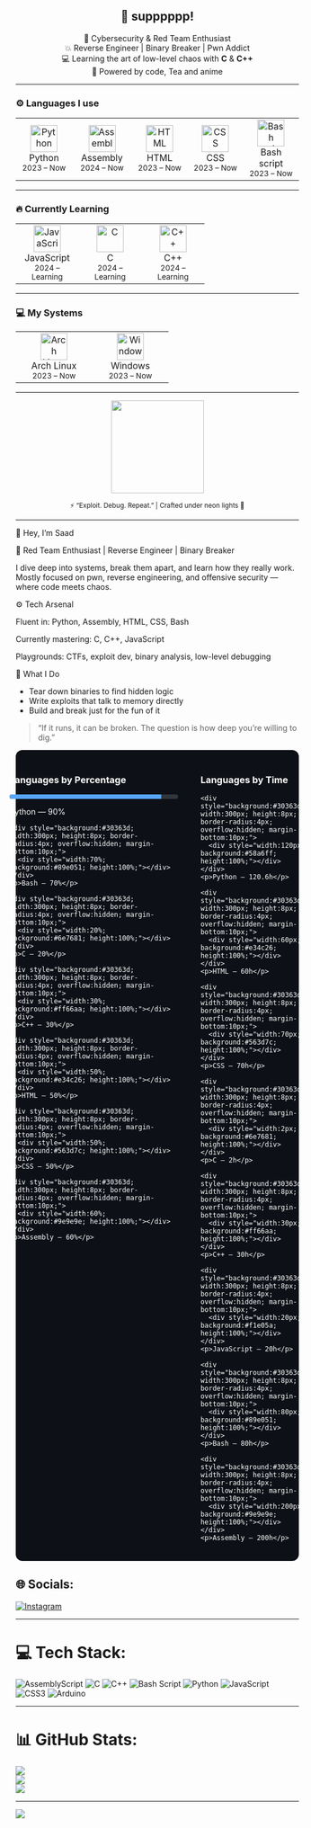 <h2 align="center">👾 supppppp!</h2>

<p align="center">
  🧠 Cybersecurity & Red Team Enthusiast <br>
  💥 Reverse Engineer | Binary Breaker | Pwn Addict <br>
  💻 Learning the art of low-level chaos with <b>C</b> & <b>C++</b> <br>
  🌸 Powered by code, Tea and anime
</p>

---

### ⚙️ Languages I use
<p align="center">
  <table>
    <tr>
      <td align="center" width="96">
        <img src="https://cdn.jsdelivr.net/gh/devicons/devicon/icons/python/python-original.svg" width="48" height="48" alt="Python" />
        <br>Python<br><sub>2023 – Now</sub>
      </td> 
      <td align="center" width="96">
        <img src="https://cdn.jsdelivr.net/gh/devicons/devicon/icons/assembly/assembly-original.svg" width="48" height="48" alt="Assembly" />
        <br>Assembly<br><sub>2024 – Now</sub>
      </td>
      <td align="center" width="96">
        <img src="https://cdn.jsdelivr.net/gh/devicons/devicon/icons/html5/html5-original.svg" width="48" height="48" alt="HTML" />
        <br>HTML<br><sub>2023 – Now</sub>
      </td>
      <td align="center" width="96">
        <img src="https://cdn.jsdelivr.net/gh/devicons/devicon/icons/css3/css3-original.svg" width="48" height="48" alt="CSS" />
        <br>CSS<br><sub>2023 – Now</sub>
      </td>
      <td align="center" width="96">
        <img src="https://cdn.jsdelivr.net/gh/devicons/devicon/icons/bash/bash-original.svg" width="48" height="48" alt="Bash script" />
        <br>Bash script<br><sub>2023 – Now</sub>
      </td>
    </tr>
  </table>
</p>

---

### 🔥 Currently Learning
<p align="center">
  <table>
    <tr>
      <td align="center" width="96">
        <img src="https://cdn.jsdelivr.net/gh/devicons/devicon/icons/javascript/javascript-original.svg" width="48" height="48" alt="JavaScript" />
        <br>JavaScript<br><sub>2024 – Learning</sub>
      </td>
      <td align="center" width="96">
        <img src="https://cdn.jsdelivr.net/gh/devicons/devicon/icons/c/c-original.svg" width="48" height="48" alt="C" />
        <br>C<br><sub>2024 – Learning</sub>
      </td>
      <td align="center" width="96">
        <img src="https://cdn.jsdelivr.net/gh/devicons/devicon/icons/cplusplus/cplusplus-original.svg" width="48" height="48" alt="C++" />
        <br>C++<br><sub>2024 – Learning</sub>
      </td>
    </tr>
  </table>
</p>

---

### 💻 My Systems
<p align="center">
  <table>
    <tr>
      <td align="center" width="120">
        <img src="https://cdn.jsdelivr.net/gh/devicons/devicon/icons/archlinux/archlinux-original.svg" width="48" height="48" alt="Arch Linux" />
        <br>Arch Linux<br><sub>2023 – Now</sub>
      </td>
      <td align="center" width="120">
        <img src="https://cdn.jsdelivr.net/gh/devicons/devicon/icons/windows8/windows8-original.svg" width="48" height="48" alt="Windows" />
        <br>Windows<br><sub>2023 – Now</sub>
      </td>
    </tr>
  </table>
</p>

---

<p align="center">
  <img src="https://github-readme-stats.vercel.app/api?username=3mksaad1600&show_icons=true&theme=shadow_red" height="165" />
</p>

<p align="center">
  <sub>⚡ “Exploit. Debug. Repeat.” | Crafted under neon lights 🌃</sub>
</p>

---

🧠 Hey, I’m Saad

🚩 Red Team Enthusiast | Reverse Engineer | Binary Breaker

I dive deep into systems, break them apart, and learn how they really work.
Mostly focused on pwn, reverse engineering, and offensive security — where code meets chaos.

⚙️ Tech Arsenal

Fluent in: Python, Assembly, HTML, CSS, Bash  

Currently mastering: C, C++, JavaScript  

Playgrounds: CTFs, exploit dev, binary analysis, low-level debugging

🧩 What I Do

- Tear down binaries to find hidden logic  
- Write exploits that talk to memory directly  
- Build and break just for the fun of it  

> “If it runs, it can be broken. The question is how deep you’re willing to dig.”

<div align="center" style="background-color:#0d1117; padding:20px; border-radius:12px; display:flex; justify-content:center; gap:40px;">

  <!-- Languages by Percentage -->
  <div style="text-align:left; color:white;">
    <h3>Languages by Percentage</h3>
    <div style="background:#30363d; width:300px; height:8px; border-radius:4px; overflow:hidden; margin-bottom:10px;">
      <div style="width:90%; background:#58a6ff; height:100%;"></div>
    </div>
    <p>Python — 90%</p>

    <div style="background:#30363d; width:300px; height:8px; border-radius:4px; overflow:hidden; margin-bottom:10px;">
      <div style="width:70%; background:#89e051; height:100%;"></div>
    </div>
    <p>Bash — 70%</p>

    <div style="background:#30363d; width:300px; height:8px; border-radius:4px; overflow:hidden; margin-bottom:10px;">
      <div style="width:20%; background:#6e7681; height:100%;"></div>
    </div>
    <p>C — 20%</p>

    <div style="background:#30363d; width:300px; height:8px; border-radius:4px; overflow:hidden; margin-bottom:10px;">
      <div style="width:30%; background:#ff66aa; height:100%;"></div>
    </div>
    <p>C++ — 30%</p>

    <div style="background:#30363d; width:300px; height:8px; border-radius:4px; overflow:hidden; margin-bottom:10px;">
      <div style="width:50%; background:#e34c26; height:100%;"></div>
    </div>
    <p>HTML — 50%</p>

    <div style="background:#30363d; width:300px; height:8px; border-radius:4px; overflow:hidden; margin-bottom:10px;">
      <div style="width:50%; background:#563d7c; height:100%;"></div>
    </div>
    <p>CSS — 50%</p>

    <div style="background:#30363d; width:300px; height:8px; border-radius:4px; overflow:hidden; margin-bottom:10px;">
      <div style="width:60%; background:#9e9e9e; height:100%;"></div>
    </div>
    <p>Assembly — 60%</p>
  </div>

  <!-- Languages by Time -->
  <div style="text-align:left; color:white;">
    <h3>Languages by Time</h3>

    <div style="background:#30363d; width:300px; height:8px; border-radius:4px; overflow:hidden; margin-bottom:10px;">
      <div style="width:120px; background:#58a6ff; height:100%;"></div>
    </div>
    <p>Python — 120.6h</p>

    <div style="background:#30363d; width:300px; height:8px; border-radius:4px; overflow:hidden; margin-bottom:10px;">
      <div style="width:60px; background:#e34c26; height:100%;"></div>
    </div>
    <p>HTML — 60h</p>

    <div style="background:#30363d; width:300px; height:8px; border-radius:4px; overflow:hidden; margin-bottom:10px;">
      <div style="width:70px; background:#563d7c; height:100%;"></div>
    </div>
    <p>CSS — 70h</p>

    <div style="background:#30363d; width:300px; height:8px; border-radius:4px; overflow:hidden; margin-bottom:10px;">
      <div style="width:2px; background:#6e7681; height:100%;"></div>
    </div>
    <p>C — 2h</p>

    <div style="background:#30363d; width:300px; height:8px; border-radius:4px; overflow:hidden; margin-bottom:10px;">
      <div style="width:30px; background:#ff66aa; height:100%;"></div>
    </div>
    <p>C++ — 30h</p>

    <div style="background:#30363d; width:300px; height:8px; border-radius:4px; overflow:hidden; margin-bottom:10px;">
      <div style="width:20px; background:#f1e05a; height:100%;"></div>
    </div>
    <p>JavaScript — 20h</p>

    <div style="background:#30363d; width:300px; height:8px; border-radius:4px; overflow:hidden; margin-bottom:10px;">
      <div style="width:80px; background:#89e051; height:100%;"></div>
    </div>
    <p>Bash — 80h</p>

    <div style="background:#30363d; width:300px; height:8px; border-radius:4px; overflow:hidden; margin-bottom:10px;">
      <div style="width:200px; background:#9e9e9e; height:100%;"></div>
    </div>
    <p>Assembly — 200h</p>
  </div>

</div>


## 🌐 Socials:
[![Instagram](https://img.shields.io/badge/Instagram-%23E4405F.svg?logo=Instagram&logoColor=white)](https://instagram.com/3mksaad1600) 

---

# 💻 Tech Stack:
![AssemblyScript](https://img.shields.io/badge/assembly%20script-%23000000.svg?style=for-the-badge&logo=assemblyscript&logoColor=white) 
![C](https://img.shields.io/badge/c-%2300599C.svg?style=for-the-badge&logo=c&logoColor=white) 
![C++](https://img.shields.io/badge/c++-%2300599C.svg?style=for-the-badge&logo=c%2B%2B&logoColor=white) 
![Bash Script](https://img.shields.io/badge/bash_script-%23121011.svg?style=for-the-badge&logo=gnu-bash&logoColor=white) 
![Python](https://img.shields.io/badge/python-3670A0?style=for-the-badge&logo=python&logoColor=ffdd54) 
![JavaScript](https://img.shields.io/badge/javascript-%23323330.svg?style=for-the-badge&logo=javascript&logoColor=%23F7DF1E) 
![CSS3](https://img.shields.io/badge/css3-%231572B6.svg?style=for-the-badge&logo=css3&logoColor=white) 
![Arduino](https://img.shields.io/badge/-Arduino-00979D?style=for-the-badge&logo=Arduino&logoColor=white)

---

# 📊 GitHub Stats:
![](https://github-readme-stats.vercel.app/api?username=3mksaad1600&theme=transparent&hide_border=false&include_all_commits=false&count_private=false)<br/>
![](https://nirzak-streak-stats.vercel.app/?user=3mksaad1600&theme=transparent&hide_border=false)<br/>
![](https://github-readme-stats.vercel.app/api/top-langs/?username=3mksaad1600&theme=transparent&hide_border=false&include_all_commits=false&count_private=false&layout=compact)

---

[![](https://visitcount.itsvg.in/api?id=3mksaad1600&icon=0&color=0)](https://visitcount.itsvg.in)

